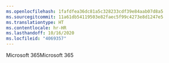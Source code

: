 ```yaml
---
ms.openlocfilehash: 1fafdfea36dc81a5c328233cdf39e84aab07d8a5
ms.sourcegitcommit: 11a61db54119503e82faec5f99c4273e8d1247e5
ms.translationtype: HT
ms.contentlocale: hr-HR
ms.lasthandoff: 10/16/2020
ms.locfileid: "4069357"
---
```

<span data-ttu-id="4f4b6-101">Microsoft 365</span><span class="sxs-lookup"><span data-stu-id="4f4b6-101">Microsoft 365</span></span>